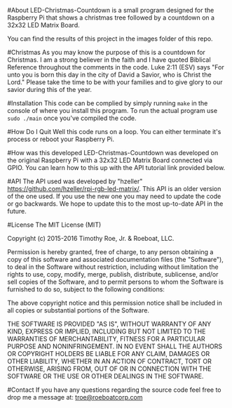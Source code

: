 #About
LED-Christmas-Countdown is a small program designed for the Raspberry Pi that shows a christmas tree followed by a countdown on a 32x32 LED Matrix Board.

You can find the results of this project in the images folder of this repo.

#Christmas
As you may know the purpose of this is a countdown for Christmas. I am a strong believer in the faith and I have quoted Biblical Reference throughout the comments in the code. Luke 2:11 (ESV) says "For unto you is born this day in the city of David a Savior, who is Christ the Lord." Please take the time to be with your families and to give glory to our savior during this of the year.

#Installation
This code can be complied by simply running `make` in the console of where you install this program. To run the actual program use `sudo ./main` once you've compiled the code.

#How Do I Quit
Well this code runs on a loop. You can either terminate it's process or reboot your Raspberry Pi.

#How was this developed
LED-Christmas-Countdown was developed on the original Raspberry Pi with a 32x32 LED Matrix Board connected via GPIO. You can learn how to this up with the API tutorial link provided below.

#API
The API used was developed by "hzeller" https://github.com/hzeller/rpi-rgb-led-matrix/. This API is an older version of the one used. If you use the new one you may need to update the code or go backwards. We hope to update this to the most up-to-date API in the future.

#License
The MIT License (MIT)

Copyright (c) 2015-2016 Timothy Roe, Jr. & Roeboat, LLC.

Permission is hereby granted, free of charge, to any person obtaining a copy
of this software and associated documentation files (the "Software"), to deal
in the Software without restriction, including without limitation the rights
to use, copy, modify, merge, publish, distribute, sublicense, and/or sell
copies of the Software, and to permit persons to whom the Software is
furnished to do so, subject to the following conditions:

The above copyright notice and this permission notice shall be included in
all copies or substantial portions of the Software.

THE SOFTWARE IS PROVIDED "AS IS", WITHOUT WARRANTY OF ANY KIND, EXPRESS OR
IMPLIED, INCLUDING BUT NOT LIMITED TO THE WARRANTIES OF MERCHANTABILITY,
FITNESS FOR A PARTICULAR PURPOSE AND NONINFRINGEMENT. IN NO EVENT SHALL THE
AUTHORS OR COPYRIGHT HOLDERS BE LIABLE FOR ANY CLAIM, DAMAGES OR OTHER
LIABILITY, WHETHER IN AN ACTION OF CONTRACT, TORT OR OTHERWISE, ARISING FROM,
OUT OF OR IN CONNECTION WITH THE SOFTWARE OR THE USE OR OTHER DEALINGS IN
THE SOFTWARE.

#Contact
If you have any questions regarding the source code feel free to drop me a message at: troe@roeboatcorp.com

